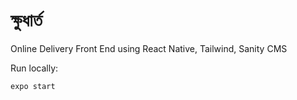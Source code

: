 # ক্ষুধার্ত

Online Delivery Front End using React Native, Tailwind, Sanity CMS

Run locally:

```
expo start
```
